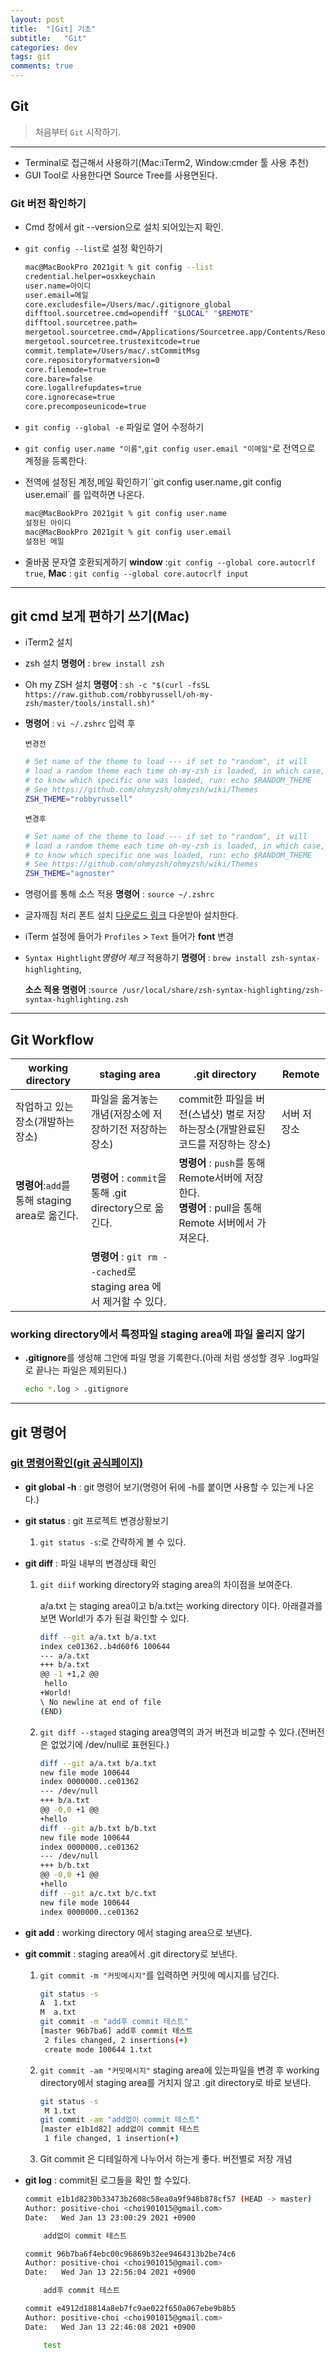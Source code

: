 ```yaml
---
layout: post
title:  "[Git] 기초"
subtitle:   "Git"
categories: dev
tags: git
comments: true
---
```

## Git

> 처음부터 `Git` 시작하기.

---

* Terminal로 접근해서 사용하기(Mac:iTerm2, Window:cmder 툴 사용 추천)
* GUI Tool로 사용한다면 Source Tree를 사용면된다.

### Git 버전 확인하기

* Cmd 창에서 git --version으로 설치 되어있는지 확인.

* `git config --list`로 설정 확인하기

  ```bash
  mac@MacBookPro 2021git % git config --list
  credential.helper=osxkeychain
  user.name=아이디
  user.email=메일
  core.excludesfile=/Users/mac/.gitignore_global
  difftool.sourcetree.cmd=opendiff "$LOCAL" "$REMOTE"
  difftool.sourcetree.path=
  mergetool.sourcetree.cmd=/Applications/Sourcetree.app/Contents/Resources/opendiff-w.sh "$LOCAL" "$REMOTE" -ancestor "$BASE" -merge "$MERGED"
  mergetool.sourcetree.trustexitcode=true
  commit.template=/Users/mac/.stCommitMsg
  core.repositoryformatversion=0
  core.filemode=true
  core.bare=false
  core.logallrefupdates=true
  core.ignorecase=true
  core.precomposeunicode=true
  ```

* `git config --global -e` 파일로 열어 수정하기

* `git config user.name "이름"`,`git config user.email "이메일"`로 전역으로 계정을 등록한다.

* 전역에 설정된 계정,메일 확인하기``git config user.name`,`git config user.email` 를 입력하면 나온다.

  ```bash
  mac@MacBookPro 2021git % git config user.name
  설정된 아이디
  mac@MacBookPro 2021git % git config user.email
  설정된 메일
  ```

* 줄바꿈 문자열 호환되게하기 **window** :`git config --global core.autocrlf true`, **Mac** : `git config --global core.autocrlf input`

---

## git cmd 보게 편하기 쓰기(Mac)

* iTerm2 설치

* zsh 설치  **명령어** : `brew install zsh`

* Oh my ZSH 설치 **명령어** :  `sh -c "$(curl -fsSL https://raw.github.com/robbyrussell/oh-my-zsh/master/tools/install.sh)"`

* **명령어** : `vi ~/.zshrc` 입력 후

  `변경전`

  ```bash
  # Set name of the theme to load --- if set to "random", it will
  # load a random theme each time oh-my-zsh is loaded, in which case,
  # to know which specific one was loaded, run: echo $RANDOM_THEME
  # See https://github.com/ohmyzsh/ohmyzsh/wiki/Themes
  ZSH_THEME="robbyrussell"
  ```

  `변경후`

  ```bash
  # Set name of the theme to load --- if set to "random", it will
  # load a random theme each time oh-my-zsh is loaded, in which case,
  # to know which specific one was loaded, run: echo $RANDOM_THEME
  # See https://github.com/ohmyzsh/ohmyzsh/wiki/Themes
  ZSH_THEME="agnoster"
  ```

* 명령어를 통해 소스 적용 **명령어** : `source ~/.zshrc`

* 글자깨짐 처리 폰트 설치 [다운로드 링크](https://github.com/naver/d2codingfont) 다운받아 설치한다.

* iTerm 설정에 들어가 `Profiles` > `Text` 들어가 **font** 변경

* `Syntax Hightlight`*명령어 체크* 적용하기 **명령어** : `brew install zsh-syntax-highlighting`,

  **소스 적용 명령어** :`source /usr/local/share/zsh-syntax-highlighting/zsh-syntax-highlighting.zsh`

   

---

## Git Workflow

| working directory                               | staging area                                                 | .git directory                                               | Remote      |
| ----------------------------------------------- | ------------------------------------------------------------ | ------------------------------------------------------------ | ----------- |
| 작업하고 있는 장소(개발하는 장소)               | 파일을 옮겨놓는 개념(저장소에 저장하기전 저장하는 장소)      | commit한 파일을 버전(스냅샷) 별로 저장하는장소(개발완료된 코드를 저장하는 장소) | 서버 저장소 |
| **명령어**:`add`를 통해  staging area로 옮긴다. | **명령어** : `commit`을 통해 .git directory으로 옮긴다.      | **명령어** : `push`를 통해 Remote서버에 저장한다.<br />**명령어** : pull을 통해 Remote 서버에서 가져온다. |             |
|                                                 | **명령어** : `git rm --cached`로 staging area 에서 제거할 수 있다. |                                                              |             |

### working directory에서 특정파일 staging area에 파일 올리지 않기

* **.gitignore**를 생성해 그안에 파일 명을 기록한다.(아래 처럼 생성할 경우 .log파일로 끝나는 파일은 제외된다.)

  ```bash
  echo *.log > .gitignore
  ```

  

----

## git 명령어

### [git 명령어확인(git 공식페이지)](https://git-scm.com/docs)

* **git global -h** : git 명령어 보기(명령어 뒤에 -h를 붙이면 사용할 수 있는게 나온다.)

* **git status** : git 프로젝트 변경상황보기

  1. `git status -s`:로 간략하게 볼 수 있다.

* **git diff** : 파일 내부의 변경상태 확인

  1. `git diif` working directory와 staging area의 차이점을 보여준다.

     a/a.txt 는 staging area이고 b/a.txt는 working directory 이다. 아래결과를 보면 World!가 추가 된걸 확인할 수 있다.

     ```bash
     diff --git a/a.txt b/a.txt
     index ce01362..b4d60f6 100644
     --- a/a.txt
     +++ b/a.txt
     @@ -1 +1,2 @@
      hello
     +World!
     \ No newline at end of file
     (END)
     ```

  2. `git diff --staged` staging area영역의 과거 버전과 비교할 수 있다.(전버전은 없었기에 /dev/null로 표현된다.)

     ```bash
     diff --git a/a.txt b/a.txt
     new file mode 100644
     index 0000000..ce01362
     --- /dev/null
     +++ b/a.txt
     @@ -0,0 +1 @@
     +hello
     diff --git a/b.txt b/b.txt
     new file mode 100644
     index 0000000..ce01362
     --- /dev/null
     +++ b/b.txt
     @@ -0,0 +1 @@
     +hello
     diff --git a/c.txt b/c.txt
     new file mode 100644
     index 0000000..ce01362
     ```

* **git add** : working directory 에서 staging area으로 보낸다.

* **git commit** : staging area에서 .git directory로 보낸다.

  1. `git commit -m "커밋메시지"`를 입력하면 커밋에 메시지를 남긴다.

     ```bash
     git status -s
     A  1.txt
     M  a.txt
     git commit -m "add후 commit 테스트"
     [master 96b7ba6] add후 commit 테스트
      2 files changed, 2 insertions(+)
      create mode 100644 1.txt
     ```

  2. `git commit -am "커밋메시지"` staging area에 있는파일을 변경 후  working directory에서  staging area를 거치지 않고 .git directory로 바로 보낸다.

     ```bash
     git status -s
      M 1.txt
     git commit -am "add없이 commit 테스트"
     [master e1b1d82] add없이 commit 테스트
      1 file changed, 1 insertion(+)
     ```

  3. Git commit 은 디테일하게 나누어서 하는게 좋다. 버전별로 저장 개념

* **git log** : commit된 로그들을 확인 할 수있다.

  ```bash
  commit e1b1d8230b33473b2608c58ea0a9f948b878cf57 (HEAD -> master)
  Author: positive-choi <choi901015@gmail.com>
  Date:   Wed Jan 13 23:00:29 2021 +0900
  
      add없이 commit 테스트
  
  commit 96b7ba6f4ebc00c96869b32ee9464313b2be74c6
  Author: positive-choi <choi901015@gmail.com>
  Date:   Wed Jan 13 22:56:04 2021 +0900
  
      add후 commit 테스트
  
  commit e4912d18814a8eb7fc9ae022f650a067ebe9b8b5
  Author: positive-choi <choi901015@gmail.com>
  Date:   Wed Jan 13 22:46:08 2021 +0900
  
      test
  ```

  



